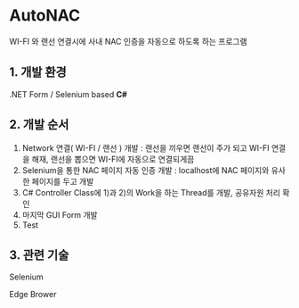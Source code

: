 # AutoNAC
WI-FI 와 랜선 연결시에 사내 NAC 인증을 자동으로 하도록 하는 프로그램


## 1. 개발 환경
   .NET Form / Selenium based **C#**

## 2. 개발 순서
 1) Network 연결( WI-FI / 랜선 ) 개발 : 랜선을 끼우면 랜선이 주가 되고 WI-FI 연결을 해재, 랜선을 뽑으면 WI-FI에 자동으로 연결되게끔
 2) Selenium을 통한 NAC 페이지 자동 인증 개발 : localhost에 NAC 페이지와 유사한 페이지를 두고 개발
 3) C# Controller Class에 1)과 2)의 Work을 하는 Thread를 개발, 공유자원 처리 확인
 4) 마지막 GUI Form 개발
 5) Test

## 3. 관련 기술
 Selenium
 
 Edge Brower
